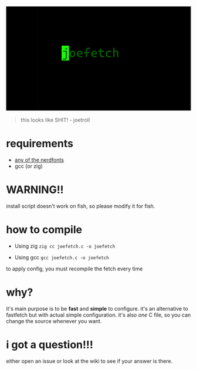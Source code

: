 ![joefetch](joefetch.gif)
> this looks like SHIT! - joetroll</small>

# requirements
- [any of the nerdfonts](https://www.nerdfonts.com)
- gcc (or zig)

# WARNING!!
install script doesn't work on fish, so please modify it for fish.

# how to compile

- Using zig
`zig cc joefetch.c -o joefetch`

- Using gcc
`gcc joefetch.c -o joefetch`

to apply config, you must recompile the fetch every time

# why?
it's main purpose is to be **fast** and **simple** to configure. it's an alternative to fastfetch but with actual simple configuration. it's also *one* C file, so you can change the source whenever you want.

# i got a question!!!
either open an issue or look at the wiki to see if your answer is there.
